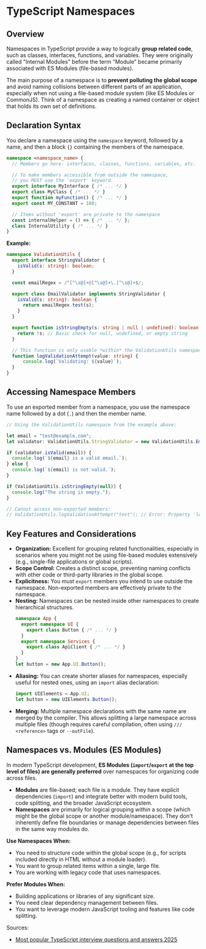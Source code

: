 # TypeScript Namespaces

## Overview

Namespaces in TypeScript provide a way to logically **group related code**, such as classes, interfaces, functions, and variables. They were originally called "Internal Modules" before the term "Module" became primarily associated with ES Modules (file-based modules).

The main purpose of a namespace is to **prevent polluting the global scope** and avoid naming collisions between different parts of an application, especially when not using a file-based module system (like ES Modules or CommonJS). Think of a namespace as creating a named container or object that holds its own set of definitions.

## Declaration Syntax

You declare a namespace using the `namespace` keyword, followed by a name, and then a block `{}` containing the members of the namespace.

```typescript
namespace <namespace_name> {
  // Members go here: interfaces, classes, functions, variables, etc.

  // To make members accessible from outside the namespace,
  // you MUST use the 'export' keyword.
  export interface MyInterface { /* ... */ }
  export class MyClass { /* ... */ }
  export function myFunction() { /* ... */ }
  export const MY_CONSTANT = 100;

  // Items without 'export' are private to the namespace
  const internalHelper = () => { /* ... */ };
  class InternalUtility { /* ... */ }
}
```

**Example:**

```typescript
namespace ValidationUtils {
  export interface StringValidator {
    isValid(s: string): boolean;
  }

  const emailRegex = /^[^\s@]+@[^\s@]+\.[^\s@]+$/;

  export class EmailValidator implements StringValidator {
    isValid(s: string): boolean {
      return emailRegex.test(s);
    }
  }

  export function isStringEmpty(s: string | null | undefined): boolean {
    return !s; // Basic check for null, undefined, or empty string
  }

  // This function is only usable *within* the ValidationUtils namespace
  function logValidationAttempt(value: string) {
      console.log(`Validating: ${value}`);
  }
}
```

## Accessing Namespace Members

To use an exported member from a namespace, you use the namespace name followed by a dot (`.`) and then the member name.

```typescript
// Using the ValidationUtils namespace from the example above:

let email = "test@example.com";
let validator: ValidationUtils.StringValidator = new ValidationUtils.EmailValidator();

if (validator.isValid(email)) {
  console.log(`${email} is a valid email.`);
} else {
  console.log(`${email} is not valid.`);
}

if (ValidationUtils.isStringEmpty(null)) {
  console.log("The string is empty.");
}

// Cannot access non-exported members:
// ValidationUtils.logValidationAttempt("test"); // Error: Property 'logValidationAttempt' does not exist on type 'typeof ValidationUtils'.
```

## Key Features and Considerations

*   **Organization:** Excellent for grouping related functionalities, especially in scenarios where you might not be using file-based modules extensively (e.g., single-file applications or global scripts).
*   **Scope Control:** Creates a distinct scope, preventing naming conflicts with other code or third-party libraries in the global scope.
*   **Explicitness:** You must `export` members you intend to use outside the namespace. Non-exported members are effectively private to the namespace.
*   **Nesting:** Namespaces can be nested inside other namespaces to create hierarchical structures.
    ```typescript
    namespace App {
      export namespace UI {
        export class Button { /* ... */ }
      }
      export namespace Services {
        export class ApiClient { /* ... */ }
      }
    }
    let button = new App.UI.Button();
    ```
*   **Aliasing:** You can create shorter aliases for namespaces, especially useful for nested ones, using an `import` alias declaration:
    ```typescript
    import UIElements = App.UI;
    let button = new UIElements.Button();
    ```
*   **Merging:** Multiple namespace declarations with the same name are merged by the compiler. This allows splitting a large namespace across multiple files (though requires careful compilation, often using `/// <reference>` tags or `--outFile`).

## Namespaces vs. Modules (ES Modules)

In modern TypeScript development, **ES Modules (`import`/`export` at the top level of files) are generally preferred** over namespaces for organizing code across files.

*   **Modules** are file-based; each file is a module. They have explicit dependencies (`import`) and integrate better with modern build tools, code splitting, and the broader JavaScript ecosystem.
*   **Namespaces** are primarily for logical grouping *within* a scope (which might be the global scope or another module/namespace). They don't inherently define file boundaries or manage dependencies between files in the same way modules do.

**Use Namespaces When:**

*   You need to structure code within the global scope (e.g., for scripts included directly in HTML without a module loader).
*   You want to group related items within a single, large file.
*   You are working with legacy code that uses namespaces.

**Prefer Modules When:**

*   Building applications or libraries of any significant size.
*   You need clear dependency management between files.
*   You want to leverage modern JavaScript tooling and features like code splitting.



















































Sources:
* [Most popular TypeScript interview questions and answers 2025](https://www.turing.com/interview-questions/typescript)